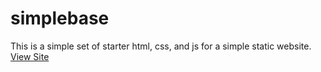 # simplebase
This is a simple set of starter html, css, and js for a simple static website.
[View Site](https://angecook.github.io/simplebase)